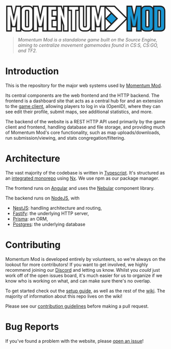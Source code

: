 ![Momentum Mod Logo](apps/frontend/src/assets/images/logo.svg)

> _Momentum Mod is a standalone game built on the Source Engine, aiming to
> centralize movement gamemodes found in CS:S, CS:GO, and TF2._

# Introduction

This is the repository for the major web systems used by
[Momentum Mod](https://momentum-mod.org).

Its central components are the web frontend and the HTTP backend. The frontend
is a dashboard site that acts as a central hub for and an extension to the
[game client](https://github.com/momentum-mod/game), allowing players to log in
via (OpenID), where they can see edit their profile, submit maps, see additional
statistics, and more.

The backend of the website is a REST HTTP API used primarily by the game client
and frontend, handling database and file storage, and providing much of Momentum
Mod's core functionality, such as map uploads/downloads, run submission/viewing,
and stats congregation/filtering.

# Architecture

The vast majority of the codebase is written in
[Typescript](https://www.typescriptlang.org/). It's structured as an
[integrated monorepo](https://nx.dev/concepts/integrated-vs-package-based#integrated-repos)
using [Nx](https://nx.dev). We use npm as our package manager.

The frontend runs on [Angular](https://angular.io) and uses the
[Nebular](https://github.com/akveo/nebular) component library.

The backend runs on [NodeJS](https://nodejs.org/), with

- [NestJS](https://nestjs.com/): handling architecture and routing,
- [Fastify](https://www.fastify.io/): the underlying HTTP server,
- [Prisma](https://www.prisma.io/): an ORM,
- [Postgres](https://www.postgresql.org/): the underlying database

# Contributing

Momentum Mod is developed entirely by volunteers, so we're always on the lookout
for more contributors! If you want to get involved, we highly recommend joining
our [Discord](https://discord.gg/momentummod) and letting us know. Whilst you
_could_ just work off of the open issues board, it's much easier for us to
organize if we know who is working on what, and can make sure there's no
overlap.

To get started check out the
[setup guide](https://github.com/momentum-mod/website/wiki/Setup), as well as
the rest of the [wiki](https://github.com/momentum-mod/website/wiki). The
majority of information about this repo lives on the wiki!

Please see our
[contribution guidelines](https://github.com/momentum-mod/website/wiki/Contribution-Guidelines)
before making a pull request.

# Bug Reports

If you've found a problem with the website, please
[open an issue](https://github.com/momentum-mod/website/issues/new/choose)!
